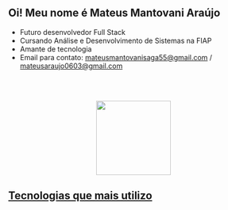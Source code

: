 ## Oi! Meu nome é Mateus Mantovani Araújo

- Futuro desenvolvedor Full Stack
- Cursando Análise e Desenvolvimento de Sistemas na FIAP
- Amante de tecnologia
- Email para contato: mateusmantovanisaga55@gmail.com / mateusaraujo0603@gmail.com



<br/><br/>

<div align="center">
  <a href="https://github.com/Mmateus106">
  <img height="150em" src="https://github-readme-stats.vercel.app/api?username=Mmateus106&show_icons=true&theme=tokyonight&include_all_commits=true&count_private=true"/>
</div>

## Tecnologias que mais utilizo
<div align="center"><br>
  <a href="https://github.com/Mmateus106">
  
</div>


